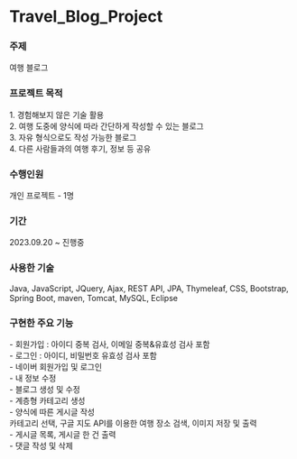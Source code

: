 # Travel_Blog_Project

<h3>주제</h3>
여행 블로그<br/>

<h3>프로젝트 목적</h3>
1. 경험해보지 않은 기술 활용<br/>
2. 여행 도중에 양식에 따라 간단하게 작성할 수 있는 블로그<br/>
3. 자유 형식으로도 작성 가능한 블로그<br/>
4. 다른 사람들과의 여행 후기, 정보 등 공유<br/>

<h3>수행인원</h3>
개인 프로젝트  - 1명<br/>

<h3>기간</h3>
2023.09.20 ~ 진행중 <br/>

<h3>사용한 기술</h3>
Java, JavaScript, JQuery, Ajax, REST API, JPA, Thymeleaf, CSS, Bootstrap, Spring Boot, maven, Tomcat, MySQL, Eclipse <br/>

<h3>구현한 주요 기능</h3>
- 회원가입 : 아이디 중복 검사, 이메일 중복&유효성 검사 포함<br/>
- 로그인 : 아이디, 비밀번호 유효성 검사 포함<br/>
- 네이버 회원가입 및 로그인<br/>
- 내 정보 수정<br/>
- 블로그 생성 및 수정<br/>
- 계층형 카테고리 생성<br/>
- 양식에 따른 게시글 작성<br/>
  카테고리 선택, 구글 지도 API를 이용한 여행 장소 검색, 이미지 저장 및 출력<br/>
- 게시글 목록, 게시글 한 건 출력<br/>
- 댓글 작성 및 삭제<br/>
